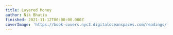 ```yaml
---
title: Layered Money
author: Nik Bhatia
finished: 2021-11-12T00:00:00.000Z
coverImage: 'https://book-covers.nyc3.digitaloceanspaces.com/readings/layered-money-01.jpg'
---
```

